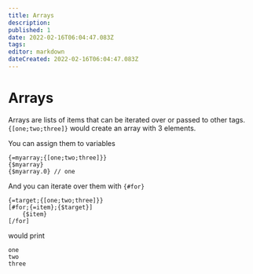 ```yaml
---
title: Arrays
description:
published: 1
date: 2022-02-16T06:04:47.083Z
tags:
editor: markdown
dateCreated: 2022-02-16T06:04:47.083Z
---
```


# Arrays

Arrays are lists of items that can be iterated over or passed to other tags. `{[one;two;three]}` would create an array with 3 elements.

You can assign them to variables

```
{=myarray;{[one;two;three]}}
{$myarray}
{$myarray.0} // one
```

And you can iterate over them with `{#for}`

```
{=target;{[one;two;three]}}
[#for;{=item};{$target}]
	{$item}
[/for]
```

would print

```
one
two
three
```
